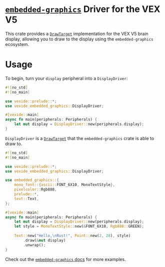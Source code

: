 # [`embedded-graphics`](https://crates.io/crates/embedded-graphics) Driver for the VEX V5

This crate provides a [`DrawTarget`](https://docs.rs/embedded-graphics-core/latest/embedded_graphics_core/draw_target/trait.DrawTarget.html) implementation for the VEX V5 brain display, allowing you to draw to the display using the `embedded-graphics` ecosystem.

# Usage

To begin, turn your `display` peripheral into a `DisplayDriver`:

```rs
#![no_std]
#![no_main]

use vexide::prelude::*;
use vexide_embedded_graphics::DisplayDriver;

#[vexide::main]
async fn main(peripherals: Peripherals) {
    let mut display = DisplayDriver::new(peripherals.display);
}
```

`DisplayDriver` is a [`DrawTarget`](https://docs.rs/embedded-graphics-core/latest/embedded_graphics_core/draw_target/trait.DrawTarget.html) that the `embedded-graphics` crate is
able to draw to.

```rs
#![no_std]
#![no_main]

use vexide::prelude::*;
use vexide_embedded_graphics::DisplayDriver;

use embedded_graphics::{
    mono_font::{ascii::FONT_6X10, MonoTextStyle},
    pixelcolor::Rgb888,
    prelude::*,
    text::Text,
};

#[vexide::main]
async fn main(peripherals: Peripherals) {
    let mut display = DisplayDriver::new(peripherals.display);
    let style = MonoTextStyle::new(&FONT_6X10, Rgb888::GREEN);
    
    Text::new("Hello,\nRust!", Point::new(2, 28), style)
        .draw(&mut display)
        .unwrap();
}
```

Check out the [`embedded-graphics` docs](https://docs.rs/embedded-graphics/latest/embedded_graphics/examples/index.html) for more examples.